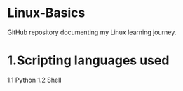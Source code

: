 # Linux-Basics

GitHub repository documenting my Linux learning journey.

# 1.Scripting languages used

  1.1 Python
  1.2 Shell
  


 
  
